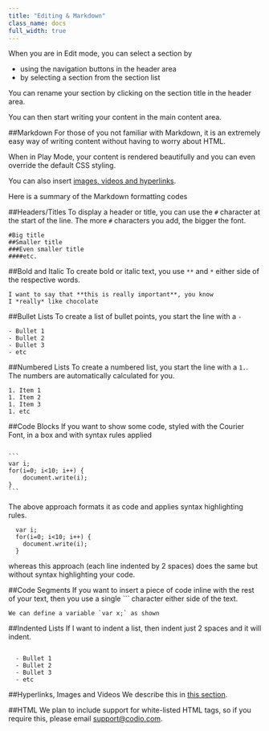 ```yaml
---
title: "Editing & Markdown"
class_name: docs
full_width: true
---
```


When you are in Edit mode, you can select a section by 

- using the navigation buttons in the header area
- by selecting a section from the section list

You can rename your section by clicking on the section title in the header area.

You can then start writing your content in the main content area.

##Markdown
For those of you not familiar with Markdown, it is an extremely easy way of writing content without having to worry about HTML.

When in Play Mode, your content is rendered beautifully and you can even override the default CSS styling.

You can also insert [images, videos and hyperlinks](/docs/guides/imvid).

Here is a summary of the Markdown formatting codes

##Headers/Titles
To display a header or title, you can use the `#` character at the start of the line. The more `#` characters you add, the bigger the font.

```
#Big title
##Smaller title
###Even smaller title
####etc.
```

##Bold and Italic
To create bold or italic text, you use `**` and `*` either side of the respective words.

```
I want to say that **this is really important**, you know
I *really* like chocolate
```

##Bullet Lists
To create a list of bullet points, you start the line with a `-`

```
- Bullet 1
- Bullet 2
- Bullet 3
- etc
```

##Numbered Lists
To create a numbered list, you start the line with a `1.`. The numbers are automatically calculated for you.

```
1. Item 1
1. Item 2
1. Item 3
1. etc
```

##Code Blocks
If you want to show some code, styled with the Courier Font, in a box and with syntax rules applied

<pre><code>
```
var i;
for(i=0; i<10; i++) {
	document.write(i);
}
```
</code></pre>


The above approach formats it as code and applies syntax highlighting rules.

      var i;
      for(i=0; i<10; i++) {
        document.write(i);
      }

whereas this approach (each line indented by 2 spaces) does the same but without syntax highlighting your code.

##Code Segments
If you want to insert a piece of code inline with the rest of your text, then you use a single ``` character either side of the text.

```
We can define a variable `var x;` as shown
```


##Indented Lists
If I want to indent a list, then indent just 2 spaces and it will indent.

<pre><code>
  - Bullet 1	
  - Bullet 2
  - Bullet 3
  - etc
</code></pre>

##Hyperlinks, Images and Videos
We describe this in [this section](/docs/guides/edit/imvid).

##HTML
We plan to include support for white-listed HTML tags, so if you require this, please email support@codio.com.







